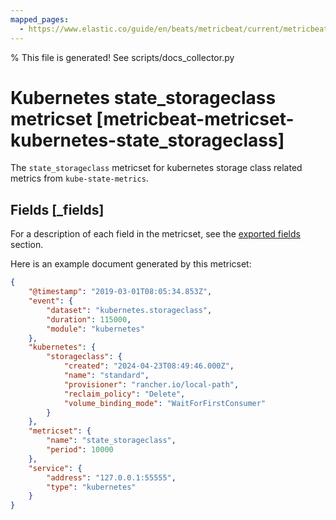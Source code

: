 ```yaml
---
mapped_pages:
  - https://www.elastic.co/guide/en/beats/metricbeat/current/metricbeat-metricset-kubernetes-state_storageclass.html
---
```


% This file is generated! See scripts/docs_collector.py

# Kubernetes state_storageclass metricset [metricbeat-metricset-kubernetes-state_storageclass]

The `state_storageclass` metricset for kubernetes storage class related metrics from `kube-state-metrics`.

## Fields [_fields]

For a description of each field in the metricset, see the [exported fields](/reference/metricbeat/exported-fields-kubernetes.md) section.

Here is an example document generated by this metricset:

```json
{
    "@timestamp": "2019-03-01T08:05:34.853Z",
    "event": {
        "dataset": "kubernetes.storageclass",
        "duration": 115000,
        "module": "kubernetes"
    },
    "kubernetes": {
        "storageclass": {
            "created": "2024-04-23T08:49:46.000Z",
            "name": "standard",
            "provisioner": "rancher.io/local-path",
            "reclaim_policy": "Delete",
            "volume_binding_mode": "WaitForFirstConsumer"
        }
    },
    "metricset": {
        "name": "state_storageclass",
        "period": 10000
    },
    "service": {
        "address": "127.0.0.1:55555",
        "type": "kubernetes"
    }
}
```
